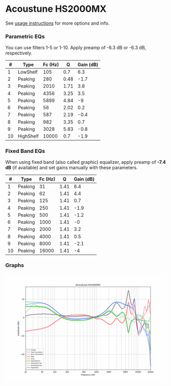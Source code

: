 # Acoustune HS2000MX
See [usage instructions](https://github.com/jaakkopasanen/AutoEq#usage) for more options and info.

### Parametric EQs
You can use filters 1-5 or 1-10. Apply preamp of -6.3 dB or -6.3 dB, respectively.

|   # | Type      |   Fc (Hz) |    Q |   Gain (dB) |
|-----|-----------|-----------|------|-------------|
|   1 | LowShelf  |       105 | 0.7  |         6.3 |
|   2 | Peaking   |       280 | 0.48 |        -1.7 |
|   3 | Peaking   |      2010 | 1.71 |         3.8 |
|   4 | Peaking   |      4356 | 3.25 |         3.5 |
|   5 | Peaking   |      5899 | 4.84 |        -9   |
|   6 | Peaking   |        56 | 2.02 |         0.2 |
|   7 | Peaking   |       587 | 2.19 |        -0.4 |
|   8 | Peaking   |       982 | 3.35 |         0.7 |
|   9 | Peaking   |      3028 | 5.83 |        -0.8 |
|  10 | HighShelf |     10000 | 0.7  |        -1.9 |

### Fixed Band EQs
When using fixed band (also called graphic) equalizer, apply preamp of **-7.4 dB** (if available) and set gains manually with these parameters.

|   # | Type    |   Fc (Hz) |    Q |   Gain (dB) |
|-----|---------|-----------|------|-------------|
|   1 | Peaking |        31 | 1.41 |         6.4 |
|   2 | Peaking |        62 | 1.41 |         4.4 |
|   3 | Peaking |       125 | 1.41 |         0.7 |
|   4 | Peaking |       250 | 1.41 |        -1.9 |
|   5 | Peaking |       500 | 1.41 |        -1.2 |
|   6 | Peaking |      1000 | 1.41 |        -0   |
|   7 | Peaking |      2000 | 1.41 |         3.2 |
|   8 | Peaking |      4000 | 1.41 |         0.5 |
|   9 | Peaking |      8000 | 1.41 |        -2.1 |
|  10 | Peaking |     16000 | 1.41 |        -4   |

### Graphs
![](./Acoustune%20HS2000MX.png)
